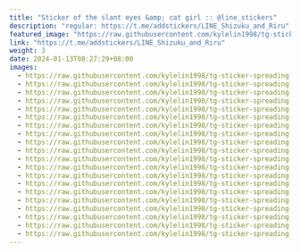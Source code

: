```yaml
---
title: "Sticker of the slant eyes &amp; cat girl :: @line_stickers"
description: "regular: https://t.me/addstickers/LINE_Shizuku_and_Riru"
featured_image: "https://raw.githubusercontent.com/kylelin1998/tg-sticker-spreading-worldwide-images/main/img/dccde5ff-a89b-4a7e-bfd4-4104acd5ec23.jpg"
link: "https://t.me/addstickers/LINE_Shizuku_and_Riru"
weight: 3
date: 2024-01-13T08:27:29+08:00
images:
  - https://raw.githubusercontent.com/kylelin1998/tg-sticker-spreading-worldwide-images/main/img/dccde5ff-a89b-4a7e-bfd4-4104acd5ec23.jpg
  - https://raw.githubusercontent.com/kylelin1998/tg-sticker-spreading-worldwide-images/main/img/8ece768f-04d2-4c24-a2da-bbbb343f40cf.jpg
  - https://raw.githubusercontent.com/kylelin1998/tg-sticker-spreading-worldwide-images/main/img/35f39608-427f-4950-ab5b-65947acd20a7.jpg
  - https://raw.githubusercontent.com/kylelin1998/tg-sticker-spreading-worldwide-images/main/img/a38c9294-605c-4a56-a388-49b1043f1870.jpg
  - https://raw.githubusercontent.com/kylelin1998/tg-sticker-spreading-worldwide-images/main/img/faa2c41a-2dec-4c29-a725-603df9c7e783.jpg
  - https://raw.githubusercontent.com/kylelin1998/tg-sticker-spreading-worldwide-images/main/img/f8efd7c2-b878-4da5-b385-3b49ecc2d2b3.jpg
  - https://raw.githubusercontent.com/kylelin1998/tg-sticker-spreading-worldwide-images/main/img/e2a145b0-c272-4a2e-8f76-eca2f546ff90.jpg
  - https://raw.githubusercontent.com/kylelin1998/tg-sticker-spreading-worldwide-images/main/img/8727e3cb-f338-4929-b768-8cc84eeb160a.jpg
  - https://raw.githubusercontent.com/kylelin1998/tg-sticker-spreading-worldwide-images/main/img/7e6f53b7-2706-47c0-a686-8e8f54bfd4cb.jpg
  - https://raw.githubusercontent.com/kylelin1998/tg-sticker-spreading-worldwide-images/main/img/9d3c4a6b-603c-43b2-985e-7861d0729c0f.jpg
  - https://raw.githubusercontent.com/kylelin1998/tg-sticker-spreading-worldwide-images/main/img/e56843ea-41f6-4880-adcf-ceb970704749.jpg
  - https://raw.githubusercontent.com/kylelin1998/tg-sticker-spreading-worldwide-images/main/img/3507f560-bcc4-421b-8af2-f294e023b1c1.jpg
  - https://raw.githubusercontent.com/kylelin1998/tg-sticker-spreading-worldwide-images/main/img/c36621e0-6f47-4bd2-b5a3-ecfb39a04bd7.jpg
  - https://raw.githubusercontent.com/kylelin1998/tg-sticker-spreading-worldwide-images/main/img/3eb1e720-06bc-405f-961c-4d6fc05999d6.jpg
  - https://raw.githubusercontent.com/kylelin1998/tg-sticker-spreading-worldwide-images/main/img/38c5343f-ba58-40ee-9e33-eb00c7984094.jpg
  - https://raw.githubusercontent.com/kylelin1998/tg-sticker-spreading-worldwide-images/main/img/ed062132-411b-48f3-864e-b3ee96d7e907.jpg
  - https://raw.githubusercontent.com/kylelin1998/tg-sticker-spreading-worldwide-images/main/img/d9b21b66-a837-418e-b02a-5dc861f1393d.jpg
  - https://raw.githubusercontent.com/kylelin1998/tg-sticker-spreading-worldwide-images/main/img/359de164-e811-4635-8aa3-6dfa99889ad9.jpg
  - https://raw.githubusercontent.com/kylelin1998/tg-sticker-spreading-worldwide-images/main/img/7bd9db17-8624-4a48-87b4-90daa6e8157e.jpg
  - https://raw.githubusercontent.com/kylelin1998/tg-sticker-spreading-worldwide-images/main/img/cd95ffa5-d221-4f20-9a3e-195224e50340.jpg
---
```

